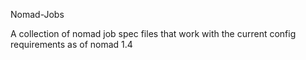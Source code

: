 Nomad-Jobs

A collection of nomad job spec files that work with the current config requirements as of nomad 1.4
